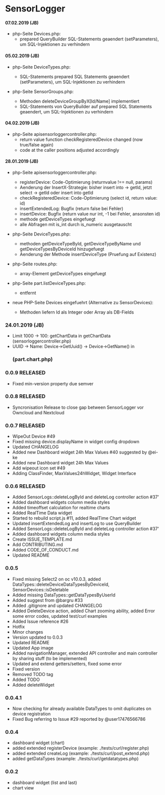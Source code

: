 # SensorLogger

#### 07.02.2019 (JB)
  * php-Seite Devices.php:
	* prepared QueryBuilder SQL-Statements geaendert (setParameters), um SQL-Injektionen zu verhindern

#### 05.02.2019 (JB)
  * php-Seite DeviceTypes.php:
	* SQL-Statements prepared SQL Statements geaendert (setParameters), um SQL-Injektionen zu verhindern
	
  * php-Seite SensorGroups.php:
	* Methoden deleteDeviceGroupByX[Id/Name] implementiert
	* SQL-Statements von QueryBuilder auf prepared SQL Statements geaendert, um SQL-Injektionen zu verhindern

#### 04.02.2019 (JB)
  * php-Seite apisensorloggercontroller.php:
	* return value function checkRegisteredDevice changed (now true/false again)
	* code at the caller positions adjusted accordingly
	
#### 28.01.2019 (JB)
  * php-Seite apisensorloggercontroller.php:
	* registerDevice: Code-Optimierung (returnvalue !== null, params)
	* Aenderung der InsertX-Strategie: bisher insert into -> getId, jetzt select -> getId oder insert into getId
	* checkRegisteredDevice: Code-Optimierung (select id, return value: id)
	* insertExtendedLog: Bugfix (return false bei Fehler)
	* insertDevice: Bugfix (return value nur int, -1 bei Fehler, ansonsten id)
	* methode getDeviceTypes eingefuegt
	* alle Abfragen mit is_int durch is_numeric ausgetauscht
	
  * php-Seite DeviceTypes.php:
	* methoden getDeviceTypeById, getDeviceTypeByName und getDeviceTypesByDeviceId hinzugefuegt
	* Aenderung der Methode insertDeviceType (Pruefung auf Existenz)
	
  * php-Seite routes.php:
	* array-Element getDeviceTypes eingefuegt

  * php-Seite part.listDeviceTypes.php:
	* <?php p($deviceType['uuid']); ?> entfernt
	
  * neue PHP-Seite Devices eingefuehrt (Alternative zu SensorDevices):
	* Methoden liefern Id als Integer oder Array als DB-Fields
  
### 24.01.2019 (JB)
  * Limit 1000 -> 100: getChartData in getChartData (sensorloggercontroller.php)
  * UUID -> Name: Device->GetUuid() -> Device->GetName() in <h3> (part.chart.php)
  

### 0.0.9 RELEASED
  * Fixed min-version property due semver

### 0.0.8 RELEASED
  * Syncronisation Release to close gap between SensorLogger vor Owncloud and Nextcloud

### 0.0.7 RELEASED
  * WipeOut Device #49
  * Fixed missing device.displayName in widget config dropdown
  * Updated CHANGELOG
  * Added new Dashboard widget 24h Max Values #40 suggested by @ei-ke
  * Added new Dashboard widget 24h Max Values
  * Add wipeout icon set #49
  * Adding ClassFinder, MaxValues24hWidget, Widget Interface

### 0.0.6 RELEASED
  * Added SensorLogs::deleteLogById and deleteLog controller action #37'
  * Added dashboard widgets column media styles
  * Added timeoffset calculation for realtime charts
  * Added RealTime Data widget
  * Started to rebuild script.js #11, added RealTime Chart widget
  * Updated insertExtendedLog and insertLog to use QueryBuilder
  * Added SensorLogs::deleteLogById and deleteLog controller action #37'
  * Added dashboard widgets column media styles
  * Create ISSUE_TEMPLATE.md
  * Add CONTRIBUTING.md
  * Added CODE_OF_CONDUCT.md
  * Updated README
  
### 0.0.5
  * Fixed missing Select2 on oc v10.0.3, added DataTypes::deleteDeviceDataTypesByDeviceId, SensorDevices::isDeletable
  * Added missing DataTypes::getDataTypesByUserId
  * Added suggest from @bargru #33
  * Added .gitignore and updated CHANGELOG
  * Added DeleteDevice action, added Chart zooming ability, added Error some error codes, updated test/curl examples
  * Added Issue reference #26
  * Hotfix
  * Minor changes
  * Version updated to 0.0.3
  * Updated README
  * Updated App image
  * Added navigationManager, extended API controller and main controller by sharing stuff (to be implemented)
  * Updated and extend getters/setters, fixed some error
  * Fixed version
  * Removed TODO tag
  * Added TODO
  * Added deleteWidget

### 0.0.4.1

  * Now checking for already available DataTypes to omit duplicates on device registration
  * Fixed Bug referring to Issue #29 reported by @user17476566786

### 0.0.4

  * dashboard widget (chart)
  * added extended registerDevice (example: ./tests/curl/register.php)
  * added extended createLog (example: ./tests/curl/post_extend.php)
  * added getDataTypes (example: ./tests/curl/getdatatypes.php)

### 0.0.2

 * dashboard widget (list and last)
 * chart view
